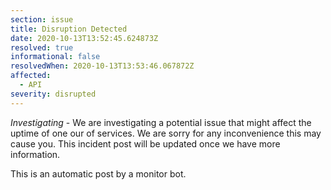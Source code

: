 ```yaml
---
section: issue
title: Disruption Detected
date: 2020-10-13T13:52:45.624873Z
resolved: true
informational: false
resolvedWhen: 2020-10-13T13:53:46.067872Z
affected:
  - API
severity: disrupted
---
```

*Investigating* - We are investigating a potential issue that might affect the uptime of one our of services. We are sorry for any inconvenience this may cause you. This incident post will be updated once we have more information.

This is an automatic post by a monitor bot.
        